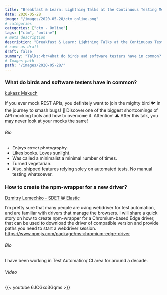 ```yaml
---
title: "Breakfast & Learn: Lightning Talks at the Continuous Testing Meetup Online"
date: 2020-05-28
image: "/images/2020-05-28/ctm_online.png"
# categories
categories: ["ctm - Online"]
tags: ["ctm", "online"]
# meta description
description: "Breakfast & Learn: Lightning Talks at the Continuous Testing Meetup Online"
# save as draft
draft: false
summary: "Talks:<br>What do birds and software testers have in common? (Łukasz Makuch) <br>How to create the npm-wrapper for a new driver? (Dzmitry Lemechko)"
# Images path
path: "/images/2020-05-28/"
---
```


### What do birds and software testers have in common?
[Łukasz Makuch](https://lukaszmakuch.pl/)

If you ever mock REST APIs, you definitely want to join the mighty bird 
🐦 in the journey to smash bugs! 🦟 Discover one of the biggest 
shortcomings of API mocking tools and how to overcome it. Attention! 
⚠️ After this talk, you may never look at your mocks the same!


###### Bio
- Enjoys street photography.
- Likes books. Loves sunlight.
- Was called a minimalist a minimal number of times.
- Turned vegetarian.
- Also, shipped features relying solely on automated tests. No manual testing whatsoever.

### How to create the npm-wrapper for a new driver?
[Dzmitry Lemechko - SDET @ Elastic](https://github.com/dmlemeshko)

I’m pretty sure that many people are using webdriver for test automation, 
and are familiar with drivers that manage the browsers.
I will share a quick story on how to create npm-wrapper for a 
Chromium-based Edge driver, that can be used to download the driver 
of compatible version and provide paths you need to start a webdriver session.
https://www.npmjs.com/package/ms-chromium-edge-driver


###### Bio
I have been working in Test Automation/ CI area for around a decade.

###### Video
{{< youtube 6JCGxo3Gqms >}}